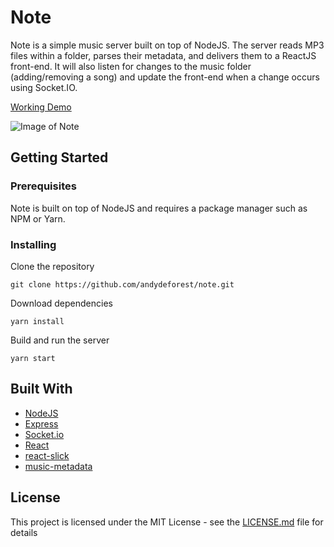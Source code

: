 # Note

Note is a simple music server built on top of NodeJS. The server reads MP3 files within a folder, parses their metadata, and delivers them to a ReactJS front-end. It will also listen for changes to the music folder (adding/removing a song) and update the front-end when a change occurs using Socket.IO.

[Working Demo](https://andydeforest-note.herokuapp.com/)

![Image of Note](https://i.imgur.com/R5rZdYl.png)

## Getting Started

### Prerequisites

Note is built on top of NodeJS and requires a package manager such as NPM or Yarn.

### Installing

Clone the repository

```
git clone https://github.com/andydeforest/note.git
```

Download dependencies

```
yarn install
```

Build and run the server

```
yarn start
```

## Built With

* [NodeJS](https://nodejs.org)
* [Express](https://expressjs.com)
* [Socket.io](https://socket.io/)
* [React](https://reactjs.org/)
* [react-slick](https://github.com/akiran/react-slick)
* [music-metadata](https://github.com/Borewit/music-metadata)
## License

This project is licensed under the MIT License - see the [LICENSE.md](LICENSE.md) file for details